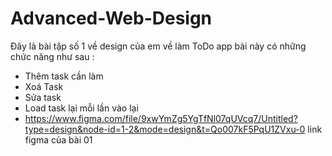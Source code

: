 # Advanced-Web-Design
Đây là bài tập số 1 về design của em về làm ToDo app bài này có những chức năng như sau :
+ Thêm task cần làm
+ Xoá Task
+ Sửa task
+ Load task lại mỗi lần vào lại
+ https://www.figma.com/file/9xwYmZg5YgTfNl07qUVcq7/Untitled?type=design&node-id=1-2&mode=design&t=Qo007kF5PqU1ZVxu-0
link figma của bài 01